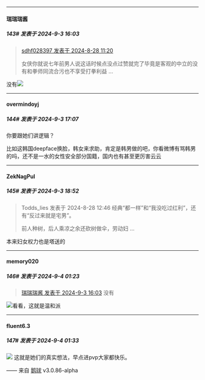 ﻿
*****

####  瑞瑞瑞酱  
##### 143#       发表于 2024-9-3 16:03

<blockquote><a href="httphttps://bbs.saraba1st.com/2b/forum.php?mod=redirect&amp;goto=findpost&amp;pid=66040095&amp;ptid=2196808" target="_blank">sdhf028397 发表于 2024-8-28 11:20</a>

女侠你就说七年前男人说这话时候点没点过赞就完了毕竟是客观的中立的没有和拳师同流合污也不享受打拳利益 ...</blockquote>
没有<img src="https://static.saraba1st.com/image/smiley/face2017/252.png" referrerpolicy="no-referrer">


*****

####  overmindoyj  
##### 144#       发表于 2024-9-3 17:07

你要跟她们讲逻辑？  

比如这韩国deepface换脸，韩女来求助，肯定是韩男做的吧，你看微博有骂韩男的吗，还不是一水的女性安全部分国籍，国内也有甚至更厉害云云


*****

####  ZekNagPul  
##### 145#       发表于 2024-9-3 18:52

<blockquote>Todds_lies 发表于 2024-8-28 12:46
经典“都一样”和“我没吃过红利”，还有“反过来就是宅男”。

前人种树，后人乘凉之余还砍树做伞，劳动妇 ...</blockquote>
本来妇女权力也是塔送的


*****

####  memory020  
##### 146#       发表于 2024-9-4 01:23

<blockquote><a href="httphttps://bbs.saraba1st.com/2b/forum.php?mod=redirect&amp;goto=findpost&amp;pid=66100487&amp;ptid=2196808" target="_blank">瑞瑞瑞酱 发表于 2024-9-3 16:03</a>
没有</blockquote>
<img src="https://static.saraba1st.com/image/smiley/face2017/067.png" referrerpolicy="no-referrer">看看，这就是温和派


*****

####  fluent6.3  
##### 147#       发表于 2024-9-4 01:33

<img src="https://p.sda1.dev/19/c4ae3a234d671732fb10a676ae2af358/image.jpg" referrerpolicy="no-referrer">
这就是她们的真实想法，早点进pvp大家都快乐。

—— 来自 [鹅球](https://www.pgyer.com/xfPejhuq) v3.0.86-alpha

